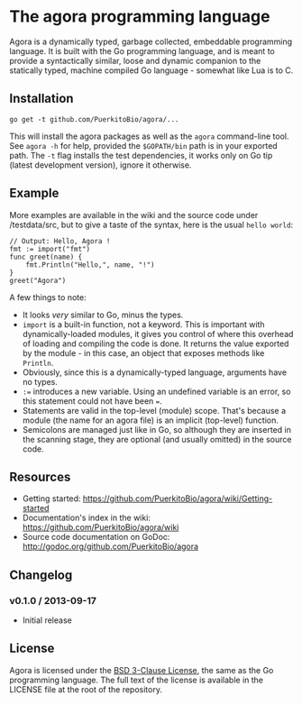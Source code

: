 # The agora programming language

Agora is a dynamically typed, garbage collected, embeddable programming language. It is built with the Go programming language, and is meant to provide a syntactically similar, loose and dynamic companion to the statically typed, machine compiled Go language - somewhat like Lua is to C.

## Installation

`go get -t github.com/PuerkitoBio/agora/...`

This will install the agora packages as well as the `agora` command-line tool. See `agora -h` for help, provided the `$GOPATH/bin` path is in your exported path. The `-t` flag installs the test dependencies, it works only on Go tip (latest development version), ignore it otherwise.

## Example

More examples are available in the wiki and the source code under /testdata/src, but to give a taste of the syntax, here is the usual `hello world`:

```
// Output: Hello, Agora !
fmt := import("fmt")
func greet(name) {
	fmt.Println("Hello,", name, "!")
}
greet("Agora")
```

A few things to note:

* It looks *very* similar to Go, minus the types.
* `import` is a built-in function, not a keyword. This is important with dynamically-loaded modules, it gives you control of where this overhead of loading and compiling the code is done. It returns the value exported by the module - in this case, an object that exposes methods like `Println`.
* Obviously, since this is a dynamically-typed language, arguments have no types.
* `:=` introduces a new variable. Using an undefined variable is an error, so this statement could not have been `=`.
* Statements are valid in the top-level (module) scope. That's because a module (the name for an agora file) is an implicit (top-level) function.
* Semicolons are managed just like in Go, so although they are inserted in the scanning stage, they are optional (and usually omitted) in the source code.

## Resources

* Getting started: https://github.com/PuerkitoBio/agora/wiki/Getting-started
* Documentation's index in the wiki: https://github.com/PuerkitoBio/agora/wiki
* Source code documentation on GoDoc: http://godoc.org/github.com/PuerkitoBio/agora

## Changelog

### v0.1.0 / 2013-09-17

* Initial release

## License

Agora is licensed under the [BSD 3-Clause License][bsd], the same as the Go programming language. The full text of the license is available in the LICENSE file at the root of the repository.

[bsd]: http://opensource.org/licenses/BSD-3-Clause
